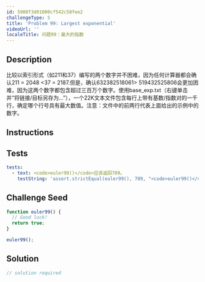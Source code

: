 ```yaml
---
id: 5900f3d01000cf542c50fee2
challengeType: 5
title: 'Problem 99: Largest exponential'
videoUrl: ''
localeTitle: 问题99：最大的指数
---
```


## Description
<section id="description">比较以索引形式（如211和37）编写的两个数字并不困难，因为任何计算器都会确认211 = 2048 &lt;37 = 2187.但是，确认632382518061&gt; 519432525806会更加困难，因为这两个数字都包含超过三百万个数字。使用base_exp.txt（右键单击并“将链接/目标另存为...”），一个22K文本文件包含每行上带有基数/指数对的一千行，确定哪个行号具有最大数值。注意：文件中的前两行代表上面给出的示例中的数字。 </section>

## Instructions
<section id="instructions">
</section>

## Tests
<section id='tests'>

```yml
tests:
  - text: <code>euler99()</code>应该返回709。
    testString: 'assert.strictEqual(euler99(), 709, "<code>euler99()</code> should return 709.");'

```

</section>

## Challenge Seed
<section id='challengeSeed'>

<div id='js-seed'>

```js
function euler99() {
  // Good luck!
  return true;
}

euler99();

```

</div>



</section>

## Solution
<section id='solution'>

```js
// solution required
```
</section>
